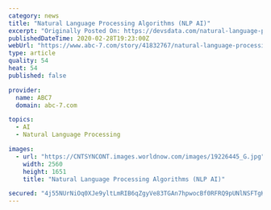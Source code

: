 ```yaml
---
category: news
title: "Natural Language Processing Algorithms (NLP AI)"
excerpt: "Originally Posted On: https://devsdata.com/natural-language-processing-algorithms-nlp-ai/ NLP AI – Before Deep Learning Era Back in the days before the era — when a Neural Network was more of a scary, enigmatic... One of the main challenges in language analysis is the method of transforming text into numerical input, which makes modeling ..."
publishedDateTime: 2020-02-28T19:23:00Z
webUrl: "https://www.abc-7.com/story/41832767/natural-language-processing-algorithms-nlp-ai"
type: article
quality: 54
heat: 54
published: false

provider:
  name: ABC7
  domain: abc-7.com

topics:
  - AI
  - Natural Language Processing

images:
  - url: "https://CNTSYNCONT.images.worldnow.com/images/19226445_G.jpg"
    width: 2560
    height: 1651
    title: "Natural Language Processing Algorithms (NLP AI)"

secured: "4j55NUrNiOq0XJe9yltLmRIB6qZgyVe83TGAn7hpwocBf0RFRQ9pUNlNSFTgKO/PchDaB77z03/cue5rc7cguo85YflB7JQSZj72ztbocPahO9biIYfZPdzlZjd4o6HzsgNTqPJVjOdwZonOz88DeNDdas4TMLUCfthSq/jvn4i5+b2GwJy+oaiBHK0+2lC6QP8hbUPbUMJvwtLWoL8GXuv9+XZ7F+VtKOOUJhXsiE0gRXpKJZ6MkFUU+gYBVN12JC9piV5BeFypWC/h2igyRDFK69ntBl/yq0LdUzSJJd+BGB5+6DEw8R7xG+09A0rT;MZhCaxmtqCZ0J7/uLqOeMQ=="
---
```



